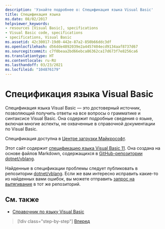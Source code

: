 ```yaml
---
description: 'Узнайте подробнее о: Спецификация языка Visual Basic'
title: Спецификация языка
ms.date: 08/02/2017
helpviewer_keywords:
- resources [Visual Basic], specifications
- Visual Basic code, specifications
- specifications, Visual Basic
ms.assetid: 42c30017-19d0-442e-87a2-850b66ddc3df
ms.openlocfilehash: d56dde4892039e2a4457404ecd9134aaf8737d67
ms.sourcegitcommit: c7f0beaa2bd66ebca86362ca17d673f7e8256ca6
ms.translationtype: HT
ms.contentlocale: ru-RU
ms.lasthandoff: 03/23/2021
ms.locfileid: "104876179"
---
```

# <a name="visual-basic-language-specification"></a>Спецификация языка Visual Basic

Спецификация языка Visual Basic — это достоверный источник, позволяющий получить ответы на все вопросы о грамматике и синтаксисе Visual Basic. Она содержит подробные сведения о языке, включая многие аспекты, не охваченные в справочной документации по Visual Basic.  
  
Спецификация доступна в [Центре загрузки Майкрософт](https://go.microsoft.com/fwlink/?LinkId=188623).  
  
Этот сайт содержит [спецификацию языка Visual Basic 11](../../../../_vblang/spec/introduction.md). Она создана на основе файлов Markdown, содержащихся в [GitHub-репозитории dotnet/vblang](https://github.com/dotnet/vblang/blob/main/spec/README.md).

Найденные в спецификации проблемы следует публиковать в репозитории [dotnet/vblang](https://github.com/dotnet/vblang/issues). Если же вам интересно исправить какие-то из найденных вами ошибок, вы можете отправить [запрос на вытягивание](https://github.com/dotnet/vblang/pulls) в тот же репозиторий.

## <a name="see-also"></a>См. также

- [Справочник по языку Visual Basic](../../language-reference/index.md)

>[!div class="step-by-step"]
>[Вперед](../../../../_vblang/spec/introduction.md)
